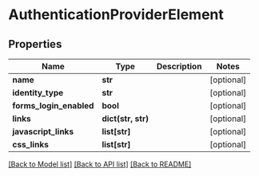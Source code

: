 # AuthenticationProviderElement

## Properties
Name | Type | Description | Notes
------------ | ------------- | ------------- | -------------
**name** | **str** |  | [optional] 
**identity_type** | **str** |  | [optional] 
**forms_login_enabled** | **bool** |  | [optional] 
**links** | **dict(str, str)** |  | [optional] 
**javascript_links** | **list[str]** |  | [optional] 
**css_links** | **list[str]** |  | [optional] 

[[Back to Model list]](../README.md#documentation-for-models) [[Back to API list]](../README.md#documentation-for-api-endpoints) [[Back to README]](../README.md)


